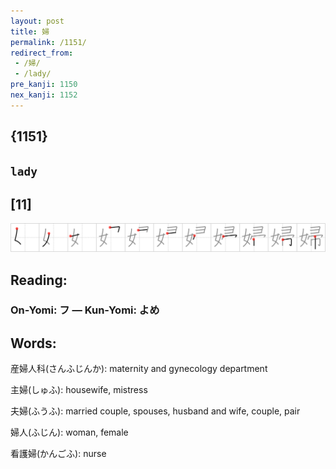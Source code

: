 ```yaml
---
layout: post
title: 婦
permalink: /1151/
redirect_from:
 - /婦/
 - /lady/
pre_kanji: 1150
nex_kanji: 1152
---
```


## {1151}

## `lady`

## [11]

<div class="stroke"><img src="../images/E5A9A6.png" /></div>

## Reading:

### On-Yomi: フ &mdash; Kun-Yomi: よめ

## Words:

産婦人科(さんふじんか): maternity and gynecology department

主婦(しゅふ): housewife, mistress

夫婦(ふうふ): married couple, spouses, husband and wife, couple, pair

婦人(ふじん): woman, female

看護婦(かんごふ): nurse
